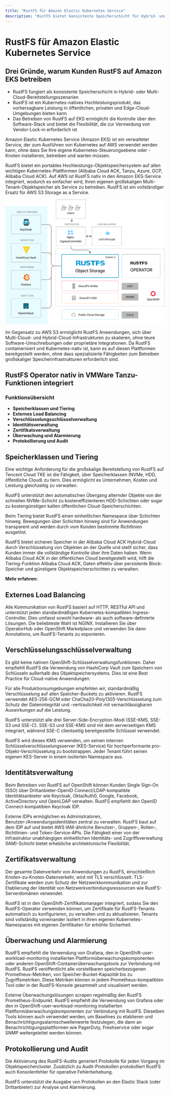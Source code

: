 ```yaml
---
title: "RustFS für Amazon Elastic Kubernetes Service"
description: "RustFS bietet konsistente Speicherschicht für Hybrid- und Multi-Cloud-Bereitstellungen auf Amazon EKS."
---
```


# RustFS für Amazon Elastic Kubernetes Service

## Drei Gründe, warum Kunden RustFS auf Amazon EKS betreiben

- RustFS fungiert als konsistente Speicherschicht in Hybrid- oder Multi-Cloud-Bereitstellungsszenarien
- RustFS ist ein Kubernetes-natives Hochleistungsprodukt, das vorhersagbare Leistung in öffentlichen, privaten und Edge-Cloud-Umgebungen bieten kann
- Das Betreiben von RustFS auf EKS ermöglicht die Kontrolle über den Software-Stack und bietet die Flexibilität, die zur Vermeidung von Vendor-Lock-in erforderlich ist

Amazon Elastic Kubernetes Service (Amazon EKS) ist ein verwalteter Service, der zum Ausführen von Kubernetes auf AWS verwendet werden kann, ohne dass Sie Ihre eigene Kubernetes-Steuerungsebene oder -Knoten installieren, betreiben und warten müssen.

RustFS bietet ein portables Hochleistungs-Objektspeichersystem auf allen wichtigen Kubernetes-Plattformen (Alibaba Cloud ACK, Tanzu, Azure, GCP, Alibaba Cloud ACK). Auf AWS ist RustFS nativ in den Amazon EKS-Service integriert, wodurch es einfacher wird, Ihren eigenen großskaligen Multi-Tenant-Objektspeicher als Service zu betreiben. RustFS ist ein vollständiger Ersatz für AWS S3 Storage as a Service.

![RustFS Architekturdiagramm](images/sec1-1.png)

Im Gegensatz zu AWS S3 ermöglicht RustFS Anwendungen, sich über Multi-Cloud- und Hybrid-Cloud-Infrastrukturen zu skalieren, ohne teure Software-Umschreibungen oder proprietäre Integrationen. Da RustFS containerisiert und Kubernetes-nativ ist, kann es auf diesen Plattformen bereitgestellt werden, ohne dass spezialisierte Fähigkeiten zum Betreiben großskaliger Speicherinfrastrukturen erforderlich sind.

## RustFS Operator nativ in VMWare Tanzu-Funktionen integriert

### Funktionsübersicht

- **Speicherklassen und Tiering**
- **Externes Load Balancing**
- **Verschlüsselungsschlüsselverwaltung**
- **Identitätsverwaltung**
- **Zertifikatsverwaltung**
- **Überwachung und Alarmierung**
- **Protokollierung und Audit**

## Speicherklassen und Tiering

Eine wichtige Anforderung für die großskalige Bereitstellung von RustFS auf Tencent Cloud TKE ist die Fähigkeit, über Speicherklassen (NVMe, HDD, öffentliche Cloud) zu tiern. Dies ermöglicht es Unternehmen, Kosten und Leistung gleichzeitig zu verwalten.

RustFS unterstützt den automatischen Übergang alternder Objekte von der schnellen NVMe-Schicht zu kosteneffizienteren HDD-Schichten oder sogar zu kostengünstigen kalten öffentlichen Cloud-Speicherschichten.

Beim Tiering bietet RustFS einen einheitlichen Namespace über Schichten hinweg. Bewegungen über Schichten hinweg sind für Anwendungen transparent und werden durch vom Kunden bestimmte Richtlinien ausgelöst.

RustFS bietet sicheren Speicher in der Alibaba Cloud ACK Hybrid-Cloud durch Verschlüsselung von Objekten an der Quelle und stellt sicher, dass Kunden immer die vollständige Kontrolle über ihre Daten haben. Wenn Alibaba Cloud ACK in der öffentlichen Cloud bereitgestellt wird, hilft die Tiering-Funktion Alibaba Cloud ACK, Daten effektiv über persistente Block-Speicher und günstigere Objektspeicherschichten zu verwalten.

**Mehr erfahren:**

## Externes Load Balancing

Alle Kommunikation von RustFS basiert auf HTTP, RESTful API und unterstützt jeden standardmäßigen Kubernetes-kompatiblen Ingress-Controller. Dies umfasst sowohl hardware- als auch software-definierte Lösungen. Die beliebteste Wahl ist NGINX. Installieren Sie über OperatorHub oder OpenShift Marketplace und verwenden Sie dann Annotations, um RustFS-Tenants zu exponieren.

## Verschlüsselungsschlüsselverwaltung

Es gibt keine nativen OpenShift-Schlüsselverwaltungsfunktionen. Daher empfiehlt RustFS die Verwendung von HashiCorp Vault zum Speichern von Schlüsseln außerhalb des Objektspeichersystems. Dies ist eine Best Practice für Cloud-native Anwendungen.

Für alle Produktionsumgebungen empfehlen wir, standardmäßig Verschlüsselung auf allen Speicher-Buckets zu aktivieren. RustFS verwendet AES-256-GCM oder ChaCha20-Poly1305-Verschlüsselung zum Schutz der Datenintegrität und -vertraulichkeit mit vernachlässigbaren Auswirkungen auf die Leistung.

RustFS unterstützt alle drei Server-Side-Encryption-Modi (SSE-KMS, SSE-S3 und SSE-C). SSE-S3 und SSE-KMS sind mit dem serverseitigen KMS integriert, während SSE-C clientseitig bereitgestellte Schlüssel verwendet.

RustFS wird dieses KMS verwenden, um seinen internen Schlüsselverschlüsselungsserver (KES-Service) für hochperformante pro-Objekt-Verschlüsselung zu bootstrappen. Jeder Tenant führt seinen eigenen KES-Server in einem isolierten Namespace aus.

## Identitätsverwaltung

Beim Betreiben von RustFS auf OpenShift können Kunden Single Sign-On (SSO) über Drittanbieter-OpenID Connect/LDAP-kompatible Identitätsanbieter wie Keycloak, Okta/Auth0, Google, Facebook, ActiveDirectory und OpenLDAP verwalten. RustFS empfiehlt den OpenID Connect-kompatiblen Keycloak IDP.

Externe IDPs ermöglichen es Administratoren, Benutzer-/Anwendungsidentitäten zentral zu verwalten. RustFS baut auf dem IDP auf und bietet AWS IAM-ähnliche Benutzer-, Gruppen-, Rollen-, Richtlinien- und Token-Service-APIs. Die Fähigkeit einer von der Infrastruktur unabhängigen einheitlichen Identitäts- und Zugriffsverwaltung (IAM)-Schicht bietet erhebliche architektonische Flexibilität.

## Zertifikatsverwaltung

Der gesamte Datenverkehr von Anwendungen zu RustFS, einschließlich Knoten-zu-Knoten-Datenverkehr, wird mit TLS verschlüsselt. TLS-Zertifikate werden zum Schutz der Netzwerkkommunikation und zur Etablierung der Identität von Netzwerkverbindungsressourcen wie RustFS-Serverdomänen verwendet.

RustFS ist in den OpenShift-Zertifikatsmanager integriert, sodass Sie den RustFS-Operator verwenden können, um Zertifikate für RustFS-Tenants automatisch zu konfigurieren, zu verwalten und zu aktualisieren. Tenants sind vollständig voneinander isoliert in ihren eigenen Kubernetes-Namespaces mit eigenen Zertifikaten für erhöhte Sicherheit.

## Überwachung und Alarmierung

RustFS empfiehlt die Verwendung von Grafana, den in OpenShift-user-workload-monitoring installierten Plattformüberwachungskomponenten oder anderen OpenShift-Containerüberwachungstools zur Verbindung mit RustFS. RustFS veröffentlicht alle vorstellbaren speicherbezogenen Prometheus-Metriken, von Speicher-Bucket-Kapazität bis zu Zugriffsmetriken. Diese Metriken können in jedem Prometheus-kompatiblen Tool oder in der RustFS-Konsole gesammelt und visualisiert werden.

Externe Überwachungslösungen scrapen regelmäßig den RustFS Prometheus-Endpunkt. RustFS empfiehlt die Verwendung von Grafana oder den in OpenShift-user-workload-monitoring installierten Plattformüberwachungskomponenten zur Verbindung mit RustFS. Dieselben Tools können auch verwendet werden, um Baselines zu etablieren und Benachrichtigungsalarmschwellenwerte festzulegen, die dann an Benachrichtigungsplattformen wie PagerDuty, Freshservice oder sogar SNMP weitergeleitet werden können.

## Protokollierung und Audit

Die Aktivierung des RustFS-Audits generiert Protokolle für jeden Vorgang im Objektspeichercluster. Zusätzlich zu Audit-Protokollen protokolliert RustFS auch Konsolenfehler für operative Fehlerbehebung.

RustFS unterstützt die Ausgabe von Protokollen an den Elastic Stack (oder Drittanbieter) zur Analyse und Alarmierung.

